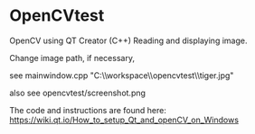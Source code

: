 # OpenCVtest
OpenCV using QT Creator (C++)
Reading and displaying image.

Change image path, if necessary,

see mainwindow.cpp "C:\\\workspace\\\opencvtest\\\tiger.jpg" 

also see opencvtest/screenshot.png

The code and instructions are found here:
https://wiki.qt.io/How_to_setup_Qt_and_openCV_on_Windows
